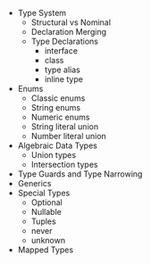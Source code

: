 - Type System
    - Structural vs Nominal
    - Declaration Merging
    - Type Declarations
        - interface
        - class
        - type alias
        - inline type
- Enums
    - Classic enums
    - String enums
    - Numeric enums
    - String literal union
    - Number literal union
- Algebraic Data Types
    - Union types
    - Intersection types
- Type Guards and Type Narrowing
- Generics
- Special Types
    - Optional
    - Nullable
    - Tuples
    - never
    - unknown
- Mapped Types

